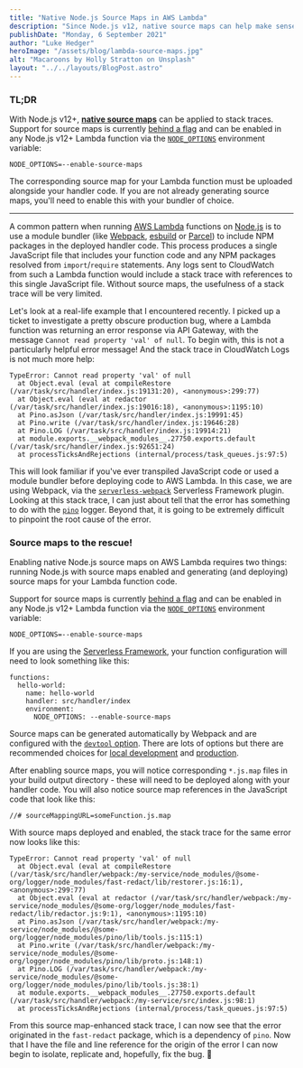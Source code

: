 ```yaml
---
title: "Native Node.js Source Maps in AWS Lambda"
description: "Since Node.js v12, native source maps can help make sense of stack traces from Lambda functions"
publishDate: "Monday, 6 September 2021"
author: "Luke Hedger"
heroImage: "/assets/blog/lambda-source-maps.jpg"
alt: "Macaroons by Holly Stratton on Unsplash"
layout: "../../layouts/BlogPost.astro"
---
```


### TL;DR

With Node.js v12+, [**native source maps**](https://nodejs.medium.com/source-maps-in-node-js-482872b56116) can be applied to stack traces. Support for source maps is currently [behind a flag](https://nodejs.org/dist/latest-v12.x/docs/api/cli.html#cli_enable_source_maps) and can be enabled in any Node.js v12+ Lambda function via the [`NODE_OPTIONS`](https://nodejs.org/api/cli.html#cli_node_options_options) environment variable:

```
NODE_OPTIONS=--enable-source-maps
```

The corresponding source map for your Lambda function must be uploaded alongside your handler code. If you are not already generating source maps, you'll need to enable this with your bundler of choice.

---

A common pattern when running [AWS Lambda](https://aws.amazon.com/lambda/) functions on [Node.js](https://nodejs.dev/) is to use a module bundler (like [Webpack](https://webpack.js.org/), [esbuild](https://esbuild.github.io/) or [Parcel](https://parceljs.org)) to include NPM packages in the deployed handler code. This process produces a single JavaScript file that includes your function code and any NPM packages resolved from `import`/`require` statements. Any logs sent to CloudWatch from such a Lambda function would include a stack trace with references to this single JavaScript file. Without source maps, the usefulness of a stack trace will be very limited.

Let's look at a real-life example that I encountered recently. I picked up a ticket to investigate a pretty obscure production bug, where a Lambda function was returning an error response via API Gateway, with the message `Cannot read property 'val' of null`. To begin with, this is not a particularly helpful error message! And the stack trace in CloudWatch Logs is not much more help:

```
TypeError: Cannot read property 'val' of null
  at Object.eval (eval at compileRestore (/var/task/src/handler/index.js:19131:20), <anonymous>:299:77)
  at Object.eval (eval at redactor (/var/task/src/handler/index.js:19016:18), <anonymous>:1195:10)
  at Pino.asJson (/var/task/src/handler/index.js:19991:45)
  at Pino.write (/var/task/src/handler/index.js:19646:28)
  at Pino.LOG (/var/task/src/handler/index.js:19914:21)
  at module.exports.__webpack_modules__.27750.exports.default (/var/task/src/handler/index.js:92651:24)
  at processTicksAndRejections (internal/process/task_queues.js:97:5)
```

This will look familiar if you've ever transpiled JavaScript code or used a module bundler before deploying code to AWS Lambda. In this case, we are using Webpack, via the [`serverless-webpack`](https://github.com/serverless-heaven/serverless-webpack) Serverless Framework plugin. Looking at this stack trace, I can just about tell that the error has something to do with the [`pino`](https://github.com/pinojs/pino) logger. Beyond that, it is going to be extremely difficult to pinpoint the root cause of the error.

### Source maps to the rescue!

Enabling native Node.js source maps on AWS Lambda requires two things: running Node.js with source maps enabled and generating (and deploying) source maps for your Lambda function code.

Support for source maps is currently [behind a flag](https://nodejs.org/dist/latest-v12.x/docs/api/cli.html#cli_enable_source_maps) and can be enabled in any Node.js v12+ Lambda function via the [`NODE_OPTIONS`](https://nodejs.org/api/cli.html#cli_node_options_options) environment variable:

```
NODE_OPTIONS=--enable-source-maps
```

If you are using the [Serverless Framework](https://www.serverless.com/), your function configuration will need to look something like this:

```
functions:
  hello-world:
    name: hello-world
    handler: src/handler/index
    environment:
      NODE_OPTIONS: --enable-source-maps
```

Source maps can be generated automatically by Webpack and are configured with the [`devtool` option](https://webpack.js.org/configuration/devtool/). There are lots of options but there are recommended choices for [local development](https://webpack.js.org/configuration/devtool/#development) and [production](https://webpack.js.org/configuration/devtool/#production).

After enabling source maps, you will notice corresponding `*.js.map` files in your build output directory - these will need to be deployed along with your handler code. You will also notice source map references in the JavaScript code that look like this:

```
//# sourceMappingURL=someFunction.js.map
```

With source maps deployed and enabled, the stack trace for the same error now looks like this:

```
TypeError: Cannot read property 'val' of null
  at Object.eval (eval at compileRestore (/var/task/src/handler/webpack:/my-service/node_modules/@some-org/logger/node_modules/fast-redact/lib/restorer.js:16:1), <anonymous>:299:77)
  at Object.eval (eval at redactor (/var/task/src/handler/webpack:/my-service/node_modules/@some-org/logger/node_modules/fast-redact/lib/redactor.js:9:1), <anonymous>:1195:10)
  at Pino.asJson (/var/task/src/handler/webpack:/my-service/node_modules/@some-org/logger/node_modules/pino/lib/tools.js:115:1)
  at Pino.write (/var/task/src/handler/webpack:/my-service/node_modules/@some-org/logger/node_modules/pino/lib/proto.js:148:1)
  at Pino.LOG (/var/task/src/handler/webpack:/my-service/node_modules/@some-org/logger/node_modules/pino/lib/tools.js:38:1)
  at module.exports.__webpack_modules__.27750.exports.default (/var/task/src/handler/webpack:/my-service/src/index.js:98:1)
  at processTicksAndRejections (internal/process/task_queues.js:97:5)
```

From this source map-enhanced stack trace, I can now see that the error originated in the `fast-redact` package, which is a dependency of `pino`. Now that I have the file and line reference for the origin of the error I can now begin to isolate, replicate and, hopefully, fix the bug. 🙏
